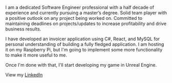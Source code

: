 I am a dedicated Software Engineer professional with a half decade of experience and currently pursuing a master’s degree. Solid team player with a positive outlook on any project being worked on. Committed to maintaining deadlines on projects/updates to increase profitability and drive business results.

I have developed an invoicer application using C#, React, and MySQL for personal understanding of building a fully fledged application. I am hosting it on my Raspberry Pi, but I'm going to implement some more functionality to make it more useful to me.

Once I'm done with that, I'll start developing my game in Unreal Engine.

View my [LinkedIn](https://www.linkedin.com/in/sandeep-kumar-basandrai-5021bb173)
